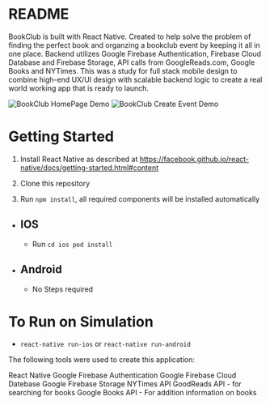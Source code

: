 # README

BookClub is built with React Native. Created to help solve the problem of finding the perfect book and organzing a bookclub event by keeping it all in one place. Backend utilizes Google Firebase Authentication, Firebase Cloud Database and Firebase Storage, API calls from GoogleReads.com, Google Books and NYTimes. 
This was a study for full stack mobile design to combine high-end UX/UI design with scalable backend logic to create a real world working app that is ready to launch. 

![BookClub HomePage Demo](./src/utils/BookClub-ScrollingHomepage.gif)
![BookClub Create Event Demo](./src/utils/Create1.gif)

# Getting Started

1. Install React Native as described at https://facebook.github.io/react-native/docs/getting-started.html#content

2. Clone this repository

3. Run ```npm install```, all required components will be installed automatically

* ## IOS
  * Run ```cd ios pod install```

* ## Android
  * No Steps required

# To Run on Simulation
  * ```react-native run-ios``` or ```react-native run-android```





The following tools were used to create this application:

React Native
Google Firebase Authentication
Google Firebase Cloud Datebase
Google Firebase Storage
NYTimes API
GoodReads API - for searching for books
Google Books API - For addition information on books
